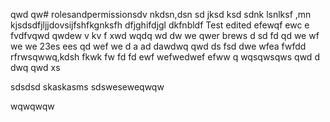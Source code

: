  qwd qw# rolesandpermissionsdv nkdsn,dsn 
sd jksd ksd
sdnk lsnlksf
 ,mn kjsdsdfjljjdovsijfshfkgnksfh dfjghifdjgl dkfnbldf
Test edited efewqf ewc e
fvdfvqwd qwdew 
v kv f xwd wqdq wd dw
we qwer brews d sd fd qd
we wf we we 23es ees  qd wef we
d  a ad dawdwq  qwd
ds fsd dwe wfea 
 fwfdd  rfrwsqwwq,kdsh fkwk
fw fd fd
ewf wefwedwef efww q
wqsqwsqws
qwd d dwq qwd
xs

sdsdsd
skaskasms
sdsweseweqwqw

wqwqwqw
